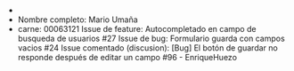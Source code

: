 - 
- Nombre completo: Mario Umaña
- carne: 00063121
Issue de feature: Autocompletado en campo de busqueda de usuarios #27 
Issue de bug: Formulario guarda con campos vacios #24
Issue comentado (discusion): [Bug] El botón de guardar no responde después de editar un campo #96 - EnriqueHuezo
